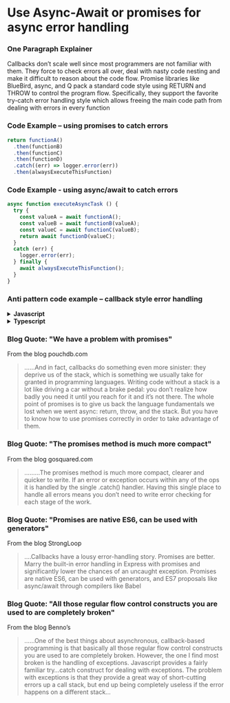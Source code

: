 # Use Async-Await or promises for async error handling

### One Paragraph Explainer

Callbacks don’t scale well since most programmers are not familiar with them. They force to check errors all over, deal with nasty code nesting and make it difficult to reason about the code flow. Promise libraries like BlueBird, async, and Q pack a standard code style using RETURN and THROW to control the program flow. Specifically, they support the favorite try-catch error handling style which allows freeing the main code path from dealing with errors in every function

### Code Example – using promises to catch errors

```javascript
return functionA()
  .then(functionB)
  .then(functionC)
  .then(functionD)
  .catch((err) => logger.error(err))
  .then(alwaysExecuteThisFunction)
```


### Code Example - using async/await to catch errors

```javascript
async function executeAsyncTask () {
  try {
    const valueA = await functionA();
    const valueB = await functionB(valueA);
    const valueC = await functionC(valueB);
    return await functionD(valueC);
  }
  catch (err) {
    logger.error(err);
  } finally {
    await alwaysExecuteThisFunction();
  }
}
```

### Anti pattern code example – callback style error handling

<details>
<summary><strong>Javascript</strong></summary>

```javascript
getData(someParameter, function(err, result) {
    if(err !== null) {
        // do something like calling the given callback function and pass the error
        getMoreData(a, function(err, result) {
            if(err !== null) {
                // do something like calling the given callback function and pass the error
                getMoreData(b, function(c) {
                    getMoreData(d, function(e) {
                        if(err !== null ) {
                            // you get the idea?
                        }
                    })
                });
            }
        });
    }
});
```
</details>

<details>
<summary><strong>Typescript</strong></summary>

```typescript
getData(someParameter, function(err: Error | null, resultA: ResultA) {
  if(err !== null) {
    // do something like calling the given callback function and pass the error
    getMoreData(resultA, function(err: Error | null, resultB: ResultB) {
      if(err !== null) {
        // do something like calling the given callback function and pass the error
        getMoreData(resultB, function(resultC: ResultC) {
          getMoreData(resultC, function(err: Error | null, d: ResultD) {
            if(err !== null) {
              // you get the idea?
            }
          })
        });
      }
    });
  }
});
```
</details>

### Blog Quote: "We have a problem with promises"

 From the blog pouchdb.com

 > ……And in fact, callbacks do something even more sinister: they deprive us of the stack, which is something we usually take for granted in programming languages. Writing code without a stack is a lot like driving a car without a brake pedal: you don’t realize how badly you need it until you reach for it and it’s not there. The whole point of promises is to give us back the language fundamentals we lost when we went async: return, throw, and the stack. But you have to know how to use promises correctly in order to take advantage of them.

### Blog Quote: "The promises method is much more compact"

 From the blog gosquared.com

 > ………The promises method is much more compact, clearer and quicker to write. If an error or exception occurs within any of the ops it is handled by the single .catch() handler. Having this single place to handle all errors means you don’t need to write error checking for each stage of the work.

### Blog Quote: "Promises are native ES6, can be used with generators"

 From the blog StrongLoop

 > ….Callbacks have a lousy error-handling story. Promises are better. Marry the built-in error handling in Express with promises and significantly lower the chances of an uncaught exception. Promises are native ES6, can be used with generators, and ES7 proposals like async/await through compilers like Babel

### Blog Quote: "All those regular flow control constructs you are used to are completely broken"

From the blog Benno’s

 > ……One of the best things about asynchronous, callback-based programming is that basically all those regular flow control constructs you are used to are completely broken. However, the one I find most broken is the handling of exceptions. Javascript provides a fairly familiar try…catch construct for dealing with exceptions. The problem with exceptions is that they provide a great way of short-cutting errors up a call stack, but end up being completely useless if the error happens on a different stack…

